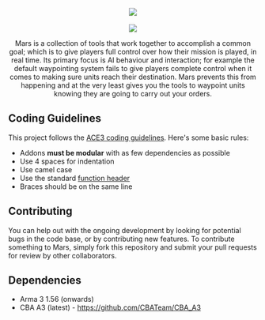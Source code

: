 <p align="center">
	<img src="https://raw.githubusercontent.com/jameslkingsley/Mars/master/extras/logo/logo_black.png">
	<br /><br />
	<img src="https://travis-ci.org/jameslkingsley/Mars.svg?branch=master">
</p>

<p align="center">
    Mars is a collection of tools that work together to accomplish a common goal; which is to give players full control over how their mission is played, in real time. Its primary focus is AI behaviour and interaction; for example the default waypointing system fails to give players complete control when it comes to making sure units reach their destination. Mars prevents this from happening and at the very least gives you the tools to waypoint units knowing they are going to carry out your orders.
</p>

## Coding Guidelines
This project follows the [ACE3 coding guidelines](http://ace3mod.com/wiki/development/coding-guidelines.html). Here's some basic rules:
* Addons **must be modular** with as few dependencies as possible
* Use 4 spaces for indentation
* Use camel case
* Use the standard [function header](http://ace3mod.com/wiki/development/coding-guidelines.html#headers)
* Braces should be on the same line

## Contributing
You can help out with the ongoing development by looking for potential bugs in the code base, or by contributing new features. To contribute something to Mars, simply fork this repository and submit your pull requests for review by other collaborators.

## Dependencies
* Arma 3 1.56 (onwards)
* CBA A3 (latest) - https://github.com/CBATeam/CBA_A3